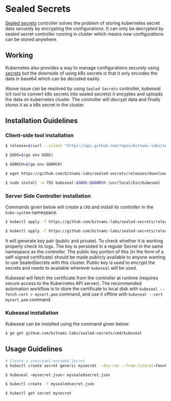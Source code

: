 # Sealed Secrets

[Sealed secrets](https://github.com/bitnami-labs/sealed-secrets) controller solves the problem of storing kubernetes secret data securely by encrypting the configurations. It can only be decrypted by sealed secret controller running in cluster which means now configurations can be stored anywhere.


## Working

Kubernetes also provides a way to manage configurations securely using [secrets](https://playbook.stakater.com/content/processes/security/secrets-management.html) but the downside of using k8s secrets is that it only encodes the data in base64 which can be decoded easily. 

Above issue can be resolved by using `Sealed Secrets` controller, kubeseal (cli tool to convert k8s secrets into sealed secrets) it encyptes and uploads the data on kubernetes cluster. The controller will decrypt data and finally stores it as a k8s secret in the cluster. 


## Installation Guidelines


### Client-side tool installation

```bash
$ release=$(curl --silent "https://api.github.com/repos/bitnami-labs/sealed-secrets/releases/latest" | sed -n 's/.*"tag_name": *"\([^"]*\)".*/\1/p')

$ GOOS=$(go env GOOS)

$ GOARCH=$(go env GOARCH)

$ wget https://github.com/bitnami-labs/sealed-secrets/releases/download/$release/kubeseal-$GOOS-$GOARCH

$ sudo install -m 755 kubeseal-$GOOS-$GOARCH /usr/local/bin/kubeseal
```

### Server Side Controller installation
Commands given below will create a `CRD` and install its controller in the `kube-system` namespace.


```bash
$ kubectl apply -f https://github.com/bitnami-labs/sealed-secrets/releases/download/$release/sealedsecret-crd.yaml

$ kubectl apply -f https://github.com/bitnami-labs/sealed-secrets/releases/download/$release/controller.yaml
```

It will generate key pair (public and private). To check whether it is working properly check its logs. The key is persisted in a regular Secret in the same namespace as the controller. The public key portion of this (in the form of a self-signed certificate) should be made publicly available to anyone wanting to use SealedSecrets with this cluster. Public key is used to encrypt the secrets and needs to available wherever `kubeseal` will be used.

Kubeseal will fetch the certificate from the controller at runtime (requires secure access to the Kubernetes API server). The recommended automation workflow is to store the certificate to local disk with `kubeseal --fetch-cert > mycert.pem` command, and use it offline with `kubeseal --cert mycert.pem` command.

### Kubeseal installation
Kubeseal can be installed using the command given below:

```bash
$ go get github.com/bitnami-labs/sealed-secrets/cmd/kubeseal
```

## Usage Guidelines

```bash
# Create a json/yaml-encoded Secret
$ kubectl create secret generic mysecret --dry-run --from-literal=foo=bar -o json > mysecret.json

$ kubeseal <mysecret.json> mysealedsecret.json

$ kubectl create -f mysealedsecret.json

$ kubectl get secret mysecret
```

